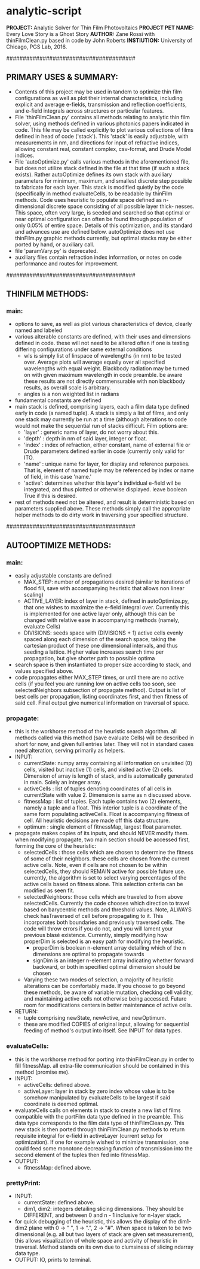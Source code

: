 # analytic-script
**PROJECT:** Analytic Solver for Thin Film Photovoltaics 
**PROJECT PET NAME:** Every Love Story is a Ghost Story 
**AUTHOR:** Zane Rossi with thinFilmClean.py based in code by John Roberts 
**INSTIUTION:** University of Chicago, PGS Lab, 2016.

#######################################
## PRIMARY USES & SUMMARY: 
* Contents of this project may be used in tandem to
  optimize thin film configurations as well as plot
  their internal characteristics, including explicit
  and average e-fields, transmission and reflection
  coefficients, and e-field integrals across structures
  or particular features.
* File 'thinFilmClean.py' contains all methods relating
  to analytic thin film solver, using methods defined in
  various photonics papers indicated in code. This file
  may be called explicitly to plot various collections of
  films defined in head of code ('stack'). This 'stack'
  is easily adjustable, with measurements in nm, and
  directions for input of refractive indices, allowing
  constant real, constant complex, csv-format, and Drude
  Model indices.
* File 'autoOptimize.py' calls various methods in the
  aforementioned file, but does not utilize stack defined
  in the file at that time (if such a stack exists). Rather
  autoOptimize defines its own stack with auxiliary
  parameters for minimum, maximum, and smallest  discrete
  step possible to fabricate for each layer. This stack
  is modified quietly by the code (specifically in method
  evaluateCells, to be readable by thinFilm methods. Code
  uses heuristic to populate space defined as n-dimensional
  discrete space consisting of all possible layer thick-
  nesses. This space, often very large, is seeded and 
  searched so that optimal or near optimal configuration
  can often be found through population of only 0.05% of
  entire space. Details of this optimization, and its
  standard and advances use are defined below.
  autoOptimize does not use thinFilm.py graphic methods
  currently, but optimal stacks may be either ported 
  by hand, or auxiliary call.
* file 'paramVary.py' is deprecated.
* auxiliary files contain refraction index information,
  or notes on code performance and routes for improvement.

#######################################
## THINFILM METHODS:

### main:
  * options to save, as well as plot various characteristics
    of device, clearly named and labeled
  * various alterable constants are defined, with their uses
    and dimensions defined in code. these will not
    need to be altered often if one is testing differing
    configurations under same external conditions
      *  wls is simply list of linspace of wavelengths (in nm)
         to be tested over. Average plots will average equally over all
         specified wavelengths with equal weight. Blackbody radiation
         may be turned on with given maximum wavelength in code preamble.
         be aware these results are not directly commensurable with non
         blackbody results, as overall scale is arbitrary.
      *  angles is a non weighted list in radians
  * fundamental constants are defined
  * main stack is defined, comprising layers, each a film
    data type defined early in code (a named tuple). A stack
    is simply a list of films, and only one stack may currently
    be run at a time (although alterations to code would not
    make the sequential run of stacks difficult. Film options are:
      * 'layer' : generic name of layer, do not worry about this.
      * 'depth' : depth in nm of said layer, integer or float.
      * 'index' : index of refraction, either constant, name of external file
                  or Drude parameters defined earlier in code (currently only
                  valid for ITO. 
      * 'name'  : unique name for layer, for display and reference purposes.
                  That is, element of named tuple may be referenced by index 
                  or name of field, in this case 'name.'
      * 'active': determines whether this layer's individual e-field wil be 
                  integrated, and thus plotted or otherwise displayed. leave
                  boolean True if this is desired.
  * rest of methods need not be altered, and result is deterministic
    based on parameters supplied above. These methods simply call the
    appropriate helper methods to do dirty work in traversing your
    specified structure.  

#######################################
## AUTOOPTIMIZE METHODS:

### main:
  * easily adjustable constants are defined
    * MAX_STEP: number of propagations desired (similar to iterations 
      of flood fill, save with accompanying heuristic that allows non linear
      scaling)
    * ACTIVE_LAYER: index of layer in stack, defined in autoOptimize.py, that
      one wishes to maximize the e-field integral over. Currently this is 
      implemented for one active layer only, although this can be changed
      with relative ease in accompanying methods (namely, evaluate Cells)
    * DIVISIONS: seeds space with (DIVISIONS + 1) active cells evenly spaced
      along each dimension of the search space, taking the cartesian product
      of these one dimensional intervals, and thus seeding a lattice. Higher
      value increases search time per propagation, but give shorter path to
      possible optima
  * search space is then instantiated to proper size according to stack, and
    values specified above.
  * code propagates either MAX_STEP times, or until there are no active cells
    (if you feel you are running low on active cells too soon, see 
    selectedNeighbors subsection of propagate method). Output is list of best
    cells per propagation, listing coordinates first, and then fitness of
    said cell. Final output give numerical information on traversal of space.

### propagate:
  * this is the workhorse method of the heuristic search algorithm. all
    methods called via this method (save evaluate Cells) will be described
    in short for now, and given full entries later. They will not in standard
    cases need alteration, serving primarily as helpers.
  * INPUT: 
    * currentState: numpy array containing all information on unvisited (0)
      cells, visited but inactive (1) cells, and visited active (2) cells.
      Dimension of array is length of stack, and is automatically generated
      in main. Solely an integer array. 
    * activeCells : list of tuples denoting coordinates of all cells in
      currentState with value 2. Dimension is same as n discussed above.
    * fitnessMap  : list of tuples. Each tuple contains two (2) elements,
      namely a tuple and a float. This interior tuple is a coordinate of the
      same form populating activeCells. Float is accompanying fitness of
      cell. All heuristic decisions are made off this data structure.
    * optimum     : single element of fitnessMap, largest float parameter.
  * propagate makes copies of its inputs, and should NEVER modify them. when
    modifying propagate, two main section should be accessed first, forming
    the core of the heuristic:
      * selectedCells    : those cells which are chosen to determine the
        fitness of some of their neighbors. these cells are chosen from the
        current active cells. Note, even if cells are not chosen to be within
        selectedCells, they should REMAIN active for possible future use. 
        currently, the algorithm is set to select varying percentages of the
        active cells based on fitness alone. This selection criteria can be
        modified as seen fit.
      * selectedNeighbors: those cells which are traveled to from above
        selectedCells. Currently the code chooses which direction to travel
        based on barycentric methods and threshold values. Note, ALWAYS check
        hasTraversed of cell before propagating to it. This incorporates both
        boundaries and previously traversed cells. The code will throw errors
        if you do not, and you will lament your previous blasé existence.
        Currently, simply modifying how properDim is selected is an easy path
        for modifying the heuristic.
          - properDim is boolean n-element array detailing which of the n
            dimensions are optimal to propagate towards
          - signDim is an integer n-element array indicating whether forward
            backward, or both in specified optimal dimension should be chosen
      * Varying these two modes of selection, a majority of heuristic
        alterations can be comfortably made. If you choose to go beyond these
        methods, be aware of variable mutation, checking cell validity, and
        maintaining active cells not otherwise being accessed. Future room
        for modifications centers in better maintenance of active cells.
  * RETURN:
    * tuple comprising newState, newActive, and newOptimum.
    * these are modified COPIES of original input, allowing for sequential
      feeding of method's output into itself. See INPUT for data types.

### evaluateCells:
  * this is the workhorse method for porting into thinFilmClean.py in order
    to fill fitnessMap. all extra-file communication should be contained in
    this method (promise me).
  * INPUT: 
    * activeCells: defined above.
    * activeLayer: layer in stack by zero index whose value is to be somehow
      manipulated by evaluateCells to be largest if said coordinate is deemed
      optimal.
  * evaluateCells calls on elements in stack to create a new list of films
    compatible with the portFilm data type defined in the preamble. This data
    type corresponds to the film data type of thinFilmClean.py. This new
    stack is then ported through thinFilmClean.py methods to return requisite
    integral for e-field in activeLayer (current setup for optimization).
    If one for example wished to minimize transmission, one could feed some
    monotone decreasing function of transmission into the second element of
    the tuples then fed into fitnessMap.
  * OUTPUT:
    * fitnessMap: defined above.

### prettyPrint:
  * INPUT:
    * currentState: defined above.
    * dim1, dim2: integers detailing slicing dimensions. They should be
      DIFFERENT, and between 0 and n - 1 inclusive for n-layer stack.
  * for quick debugging of the heuristic, this allows the display of the
    dim1-dim2 plane with 0 -> " ", 1 -> ".", 2 -> "#". When space is taken
    to be two dimensional (e.g. all but two layers of stack are given set
    measurement), this allows visualization of whole space and activity of 
    heuristic in traversal. Method stands on its own due to clumsiness of
    slicing ndarray data type.
  * OUTPUT: IO, prints to terminal.
